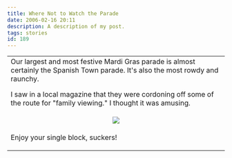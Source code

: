 ```yaml
---
title: Where Not to Watch the Parade
date: 2006-02-16 20:11
description: A description of my post.
tags: stories
id: 189
---
```

<table><tr><td>Our largest and most festive Mardi Gras parade is almost certainly the Spanish Town parade.  It's also the most rowdy and raunchy.

I saw in a local magazine that they were cordoning off some of the route for "family viewing."  I thought it was amusing.

</td></tr><tr><td><center><img src="/img/spanishtown.jpg" /></center></td></tr><tr><td>

Enjoy your single block, suckers!
</td></tr></table>